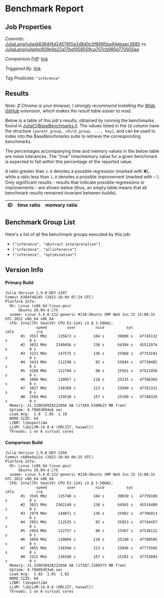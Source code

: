 # Benchmark Report

## Job Properties

*Commits:* [JuliaLang/julia@8384f4d24576f0a3d8d0c0f8685ba94ebaec3885](https://github.com/JuliaLang/julia/commit/8384f4d24576f0a3d8d0c0f8685ba94ebaec3885) vs [JuliaLang/julia@c609e9a22a17bef858559ca707cb985d770935aa](https://github.com/JuliaLang/julia/commit/c609e9a22a17bef858559ca707cb985d770935aa)

*Comparison Diff:* [link](https://github.com/JuliaLang/julia/compare/c609e9a22a17bef858559ca707cb985d770935aa..8384f4d24576f0a3d8d0c0f8685ba94ebaec3885)

*Triggered By:* [link](https://github.com/JuliaLang/julia/pull/46586#issuecomment-1266552741)

*Tag Predicate:* `"inference"`

## Results

*Note: If Chrome is your browser, I strongly recommend installing the [Wide GitHub](https://chrome.google.com/webstore/detail/wide-github/kaalofacklcidaampbokdplbklpeldpj?hl=en)
extension, which makes the result table easier to read.*

Below is a table of this job's results, obtained by running the benchmarks found in
[JuliaCI/BaseBenchmarks.jl](https://github.com/JuliaCI/BaseBenchmarks.jl). The values
listed in the `ID` column have the structure `[parent_group, child_group, ..., key]`,
and can be used to index into the BaseBenchmarks suite to retrieve the corresponding
benchmarks.

The percentages accompanying time and memory values in the below table are noise tolerances. The "true"
time/memory value for a given benchmark is expected to fall within this percentage of the reported value.

A ratio greater than `1.0` denotes a possible regression (marked with :x:), while a ratio less
than `1.0` denotes a possible improvement (marked with :white_check_mark:). Only significant results - results
that indicate possible regressions or improvements - are shown below (thus, an empty table means that all
benchmark results remained invariant between builds).

| ID | time ratio | memory ratio |
|----|------------|--------------|

## Benchmark Group List

Here's a list of all the benchmark groups executed by this job:

- `["inference", "abstract interpretation"]`
- `["inference", "allinference"]`
- `["inference", "optimization"]`

## Version Info

#### Primary Build

```
Julia Version 1.9.0-DEV.1507
Commit 8384f4d245 (2022-10-04 07:24 UTC)
Platform Info:
  OS: Linux (x86_64-linux-gnu)
      Ubuntu 20.04.4 LTS
  uname: Linux 5.4.0-122-generic #138-Ubuntu SMP Wed Jun 22 15:00:31 UTC 2022 x86_64 x86_64
  CPU: Intel(R) Xeon(R) CPU E3-1241 v3 @ 3.50GHz: 
              speed         user         nice          sys         idle          irq
       #1  3557 MHz     135673 s        184 s      30808 s   47745132 s          0 s
       #2  3032 MHz    2349456 s        138 s      64394 s   45512974 s          0 s
       #3  3221 MHz     147575 s        136 s      25968 s   47753191 s          0 s
       #4  3433 MHz     112298 s         85 s      25044 s   47730482 s          0 s
       #5  3288 MHz     122704 s         80 s      25561 s   47521958 s          0 s
       #6  3006 MHz     120057 s        118 s      25235 s   47766303 s          0 s
       #7  3027 MHz     138360 s        123 s      25890 s   47761312 s          0 s
       #8  2584 MHz     129510 s        157 s      25190 s   47740319 s          0 s
  Memory: 31.320838928222656 GB (17369.5390625 MB free)
  Uptime: 4.79663094e6 sec
  Load Avg:  1.0  1.05  1.19
  WORD_SIZE: 64
  LIBM: libopenlibm
  LLVM: libLLVM-14.0.6 (ORCJIT, haswell)
  Threads: 1 on 8 virtual cores

```

#### Comparison Build

```
Julia Version 1.9.0-DEV.1504
Commit c609e9a22a (2022-10-04 06:25 UTC)
Platform Info:
  OS: Linux (x86_64-linux-gnu)
      Ubuntu 20.04.4 LTS
  uname: Linux 5.4.0-122-generic #138-Ubuntu SMP Wed Jun 22 15:00:31 UTC 2022 x86_64 x86_64
  CPU: Intel(R) Xeon(R) CPU E3-1241 v3 @ 3.50GHz: 
              speed         user         nice          sys         idle          irq
       #1  3545 MHz     135740 s        184 s      30839 s   47759189 s          0 s
       #2  3021 MHz    2362149 s        138 s      64501 s   45514409 s          0 s
       #3  2979 MHz     148071 s        136 s      25982 s   47766913 s          0 s
       #4  2951 MHz     112535 s         85 s      25053 s   47744457 s          0 s
       #5  2954 MHz     122757 s         80 s      25567 s   47536112 s          0 s
       #6  3050 MHz     120084 s        118 s      25240 s   47780505 s          0 s
       #7  3055 MHz     138394 s        123 s      25896 s   47775505 s          0 s
       #8  2515 MHz     130160 s        157 s      25201 s   47753893 s          0 s
  Memory: 31.320838928222656 GB (17387.2109375 MB free)
  Uptime: 4.79805453e6 sec
  Load Avg:  1.02  1.01  1.02
  WORD_SIZE: 64
  LIBM: libopenlibm
  LLVM: libLLVM-14.0.6 (ORCJIT, haswell)
  Threads: 1 on 8 virtual cores

```
